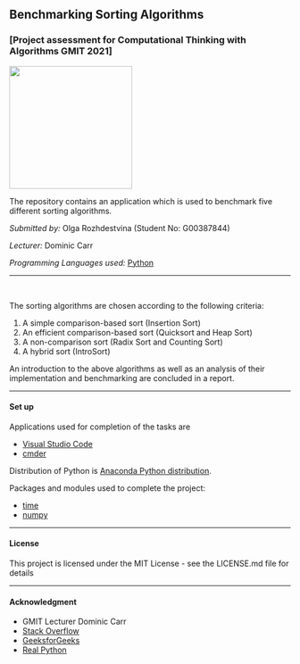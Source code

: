 ## Benchmarking Sorting Algorithms

### [Project assessment for Computational Thinking with Algorithms GMIT 2021]

<img height="220" src="https://miro.medium.com/max/2818/1*JS8P0ikspFNQdJa23iiSqw.png">

<br>

The repository contains an application which is used to benchmark five different sorting algorithms. 

*Submitted by:* Olga Rozhdestvina (Student No: G00387844) 

*Lecturer:* Dominic Carr

*Programming Languages used:* [Python](https://www.python.org/)



----


<br>

The sorting algorithms are chosen according to the following criteria:

1. A simple comparison-based sort (Insertion Sort)
2. An efficient comparison-based sort (Quicksort and Heap Sort)
3. A non-comparison sort (Radix Sort and Counting Sort)
4. A hybrid sort (IntroSort)

An introduction to the above algorithms as well as an analysis of their implementation and benchmarking are concluded in a report.



----



#### Set up <a name="set_up"></a>

Applications used for completion of the tasks are 
  * [Visual Studio Code](https://code.visualstudio.com/)
  * [cmder](http://cmder.net/)

Distribution of Python is [Anaconda Python distribution](https://www.anaconda.com/). 

Packages and modules used to complete the project: 
  * [time](https://docs.python.org/3/library/time.html)
  * [numpy](https://numpy.org/)


----

#### License <a name="licence"></a>

This project is licensed under the MIT License - see the LICENSE.md file for details

----


#### Acknowledgment <a name="acknowledgment"></a>

- GMIT Lecturer Dominic Carr
- [Stack Overflow](https://stackoverflow.com/)
- [GeeksforGeeks](https://www.geeksforgeeks.org/)
- [Real Python](https://realpython.com/)